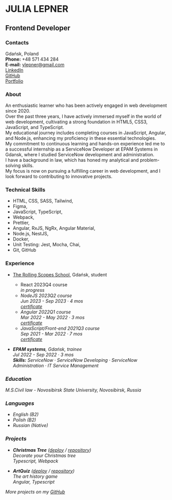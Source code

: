 # JULIA LEPNER

<!-- ![](/IMG_9971.jpg) -->

## Frontend Developer

### Contacts

Gdańsk, Poland<br>
**Phone:** +48 571 434 284<br>
**E-mail:** ylepner@gmail.com<br>
[LinkedIn](https://www.linkedin.com/in/julia-lepner/)<br>
[GitHub](https://github.com/ylepner)<br>
[Portfolio](https://ylepner.github.io/cv/)

### About

An enthusiastic learner who has been actively engaged in web development since 2020.<br>
Over the past three years, I have actively immersed myself in the world of web development, cultivating a strong foundation in HTML5, CSS3, JavaScript, and TypeScript.<br>
My educational journey includes completing courses in JavaScript, Angular, and Node.js, enhancing my proficiency in these essential technologies.<br>
My commitment to continuous learning and hands-on experience led me to a successful internship as a ServiceNow Developer at EPAM Systems in Gdansk, where I studied ServiceNow development and administration.<br>
I have a background in law, which has honed my analytical and problem-solving skills.<br>
My focus is now on pursuing a fulfilling career in web development, and I look forward to contributing to innovative projects.

### Technical Skills

* HTML, CSS, SASS, Tailwind,
* Figma,
* JavaScript, TypeScript,
* Webpack,
* Prettier,
* Angular, RxJS, NgRx, Angular Material,
* Node.js, NestJS,
* Docker,
* Unit Testing: Jest, Mocha, Chai,
* Git, GitHub

### Experience

* [The Rolling Scopes School](https://rs.school/), Gdańsk, student

    + React 2023Q4 course<br>
    <i>in progress<i> <br>
    + NodeJS 2023Q2 course<br>
    Jun 2023 - Sep 2023 · 4 mos<br>
    [certificate](https://app.rs.school/certificate/mdyuqu8m)
    + Angular 2022Q1 course<br>
    Mar 2022 - May 2022 · 3 mos<br>
    [certificate](https://app.rs.school/certificate/xmk7i2iy)
    + JavaScript/Front-end 2021Q3 course<br>
    Sep 2021 - Mar 2022 · 7 mos<br>
    [certificate](https://app.rs.school/certificate/xeff7urb)

* **EPAM systems**, Gdańsk, trainee<br>
Jul 2022 - Sep 2022 · 3 mos<br>
**Skills:** ServiceNow · ServiceNow Developing · ServiceNow Administration · IT Service Management

### Education

M.S.Civil law - Novosibirsk State University, Novosibirsk, Russia

### Languages

* English (B2)
* Polish (B2)
* Russian (Native)

### Projects

* **Christmas Tree** ([deploy](https://ylepner-christmas-task.netlify.app/) / [repository](https://github.com/ylepner/rsschool-projects/tree/christmas-task-2))<br>
*Decorate your Christmas tree*<br>
Typescript, Webpack

* **ArtQuiz** ([deploy](https://ylepner.github.io/art-quiz/) / [repository](https://github.com/ylepner/art-quiz))<br>
*The art history game*<br>
Angular, Typescript

More projects on my [GitHub](https://github.com/ylepner)
